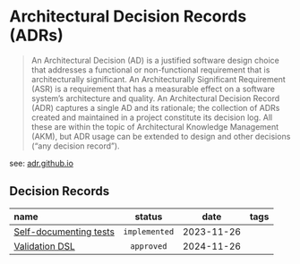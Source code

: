 # Architectural Decision Records (ADRs)

> An Architectural Decision (AD) is a justified software design choice that addresses a functional or non-functional requirement that is
> architecturally significant. An Architecturally Significant Requirement (ASR) is a requirement that has a measurable effect on a software system’s
> architecture and quality. An Architectural Decision Record (ADR) captures a single AD and its rationale; the collection of ADRs created and
> maintained in a project constitute its decision log. All these are within the topic of Architectural Knowledge Management (AKM), but ADR usage can
> be extended to design and other decisions (“any decision record”).

see: [adr.github.io](https://adr.github.io/)

## Decision Records

| name                                                   |    status     | date       | tags |
|:-------------------------------------------------------|:-------------:|------------|-----:|
| [Self-documenting tests](./self_documenting_tests.md)  | `implemented` | 2023-11-26 |      | 
| [Validation DSL](./validation_dsl.md)                  |  `approved`   | 2024-11-26 |      |


